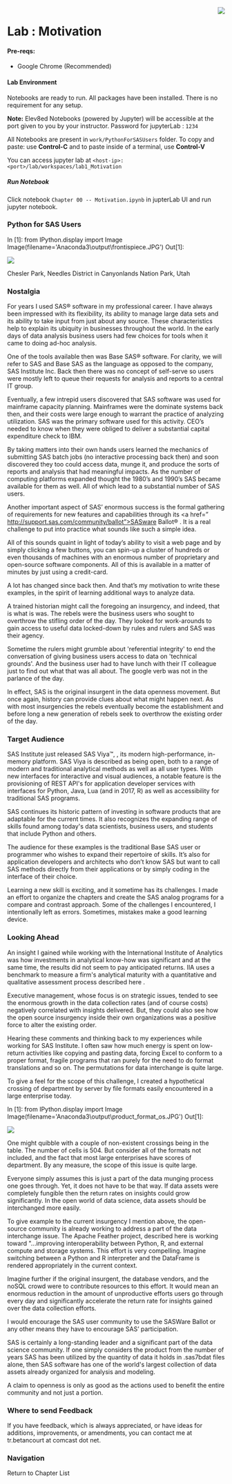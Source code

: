 <img align="right" src="./logo-small.png">

# Lab : Motivation

#### Pre-reqs:
- Google Chrome (Recommended)

#### Lab Environment
Notebooks are ready to run. All packages have been installed. There is no requirement for any setup.

**Note:** Elev8ed Notebooks (powered by Jupyter) will be accessible at the port given to you by your instructor. Password for jupyterLab : `1234`

All Notebooks are present in `work/PythonForSASUsers` folder. To copy and paste: use **Control-C** and to paste inside of a terminal, use **Control-V**

You can access jupyter lab at `<host-ip>:<port>/lab/workspaces/lab1_Motivation`

##### Run Notebook
Click notebook `Chapter 00 -- Motivation.ipynb` in jupterLab UI and run jupyter notebook.

### Python for SAS Users
In [1]:
from IPython.display import Image
Image(filename='Anaconda3\\output\\frontispiece.JPG')
Out[1]:

![](.\images_0\1.jpg)

Chesler Park, Needles District in Canyonlands Nation Park, Utah

### Nostalgia
For years I used SAS® software in my professional career. I have always been impressed with its flexibility, its ability to manage large data sets and its ability to take input from just about any source. These characteristics help to explain its ubiquity in businesses throughout the world. In the early days of data analysis business users had few choices for tools when it came to doing ad-hoc analysis.

One of the tools available then was Base SAS® software. For clarity, we will refer to SAS and Base SAS as the language as opposed to the company, SAS Institute Inc. Back then there was no concept of self-serve so users were mostly left to queue their requests for analysis and reports to a central IT group.

Eventually, a few intrepid users discovered that SAS software was used for mainframe capacity planning. Mainframes were the dominate systems back then, and their costs were large enough to warrant the practice of analyzing utilization. SAS was the primary software used for this activity. CEO’s needed to know when they were obliged to deliver a substantial capital expenditure check to IBM.

By taking matters into their own hands users learned the mechanics of submitting SAS batch jobs (no interactive processing back then) and soon discovered they too could access data, munge it, and produce the sorts of reports and analysis that had meaningful impacts. As the number of computing platforms expanded thought the 1980’s and 1990’s SAS became available for them as well. All of which lead to a substantial number of SAS users.

Another important aspect of SAS’ enormous success is the formal gathering of requirements for new features and capabilities through its <a href=” http://support.sas.com/community/ballot”>SASware Ballot® </a>. It is a real challenge to put into practice what sounds like such a simple idea.

All of this sounds quaint in light of today’s ability to visit a web page and by simply clicking a few buttons, you can spin-up a cluster of hundreds or even thousands of machines with an enormous number of proprietary and open-source software components. All of this is available in a matter of minutes by just using a credit-card.

A lot has changed since back then. And that’s my motivation to write these examples, in the spirit of learning additional ways to analyze data.

A trained historian might call the foregoing an insurgency, and indeed, that is what is was. The rebels were the business users who sought to overthrow the stifling order of the day. They looked for work-arounds to gain access to useful data locked-down by rules and rulers and SAS was their agency.

Sometime the rulers might grumble about 'referential integrity' to end the conversation of giving business users access to data on 'technical grounds'. And the business user had to have lunch with their IT colleague just to find out what that was all about. The google verb was not in the parlance of the day.

In effect, SAS is the original insurgent in the data openness movement. But once again, history can provide clues about what might happen next. As with most insurgencies the rebels eventually become the establishment and before long a new generation of rebels seek to overthrow the existing order of the day.

### Target Audience
SAS Institute just released SAS Viya™, , its modern high-performance, in-memory platform. SAS Viya is described as being open, both to a range of modern and traditional analytical methods as well as all user types. With new interfaces for interactive and visual audiences, a notable feature is the provisioning of REST API's for application developer services with interfaces for Python, Java, Lua (and in 2017, R) as well as accessibility for traditional SAS programs.

SAS continues its historic pattern of investing in software products that are adaptable for the current times. It also recognizes the expanding range of skills found among today's data scientists, business users, and students that include Python and others.

The audience for these examples is the traditional Base SAS user or programmer who wishes to expand their repertoire of skills. It’s also for application developers and architects who don’t know SAS but want to call SAS methods directly from their applications or by simply coding in the interface of their choice.

Learning a new skill is exciting, and it sometime has its challenges. I made an effort to organize the chapters and create the SAS analog programs for a compare and contrast approach. Some of the challenges I encountered, I intentionally left as errors. Sometimes, mistakes make a good learning device.

### Looking Ahead
An insight I gained while working with the International Institute of Analytics was how investments in analytical know-how was significant and at the same time, the results did not seem to pay anticipated returns. IIA uses a benchmark to measure a firm's analytical maturity with a quantitative and qualitative assessment process described here .

Executive management, whose focus is on strategic issues, tended to see the enormous growth in the data collection rates (and of course costs) negatively correlated with insights delivered. But, they could also see how the open source insurgency inside their own organizations was a positive force to alter the existing order.

Hearing these comments and thinking back to my experiences while working for SAS Institute. I often saw how much energy is spent on low-return activities like copying and pasting data, forcing Excel to conform to a proper format, fragile programs that ran purely for the need to do format translations and so on. The permutations for data interchange is quite large.

To give a feel for the scope of this challenge, I created a hypothetical crossing of department by server by file formats easily encountered in a large enterprise today.

In [1]:
from IPython.display import Image
Image(filename='Anaconda3\\output\\product_format_os.JPG')
Out[1]:

![](.\images_0\2.jpg)

One might quibble with a couple of non-existent crossings being in the table. The number of cells is 504. But consider all of the formats not included, and the fact that most large enterprises have scores of department. By any measure, the scope of this issue is quite large.

Everyone simply assumes this is just a part of the data munging process one goes through. Yet, it does not have to be that way. If data assets were completely fungible then the return rates on insights could grow significantly. In the open world of data science, data assets should be interchanged more easily.

To give example to the current insurgency I mention above, the open-source community is already working to address a part of the data interchange issue. The Apache Feather project, described here is working toward "...improving interoperability between Python, R, and external compute and storage systems. This effort is very compelling. Imagine switching between a Python and R interpreter and the DataFrame is rendered appropriately in the current context.

Imagine further if the original insurgent, the database vendors, and the noSQL crowd were to contribute resources to this effort. It would mean an enormous reduction in the amount of unproductive efforts users go through every day and significantly accelerate the return rate for insights gained over the data collection efforts.

I would encourage the SAS user community to use the SASWare Ballot or any other means they have to encourage SAS’ participation.

SAS is certainly a long-standing leader and a significant part of the data science community. If one simply considers the product from the number of years SAS has been utilized by the quantity of data it holds in .sas7bdat files alone, then SAS software has one of the world's largest collection of data assets already organized for analysis and modeling.

A claim to openness is only as good as the actions used to benefit the entire community and not just a portion.

### Where to send Feedback
If you have feedback, which is always appreciated, or have ideas for additions, improvements, or amendments, you can contact me at tr.betancourt at comcast dot net.

### Navigation
Return to Chapter List